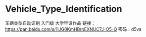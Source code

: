 # Vehicle_Type_Identification
车辆类型自动识别 入门级 大学毕设作品 
链接：https://pan.baidu.com/s/1IJG0KmHBrnEXNUC7J-O5-Q 密码：d5va